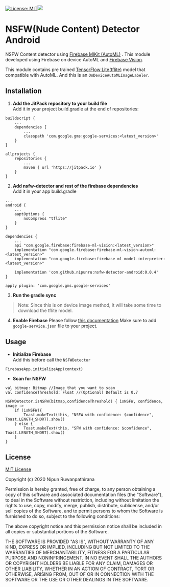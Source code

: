 [![License: MIT](https://img.shields.io/badge/License-MIT-yellow.svg)](https://opensource.org/licenses/MIT)[![](https://jitpack.io/v/adawoud/BottomSheetTimeRangePicker.svg)](https://jitpack.io/#adawoud/BottomSheetTimeRangePicker)

# NSFW(Nude Content) Detector Android

NSFW Content detector using
[Firebase MlKit (AutoML)](https://firebase.google.com/docs/ml-kit/automl-image-labeling)
. This module developed using Firebase on device AutoML and
[Firebase Vision](https://firebase.google.com/docs/ml-kit/android/label-images).

This module contains pre trained
[TensorFlow Lite(tflite)](https://www.tensorflow.org/lite) model that
compatible with AutoML. And this is an `OnDeviceAutoMLImageLabeler`.

## Installation

1. **Add the JitPack repository to your build file**  
   Add it in your project build.gradle at the end of repositories:

```
buildscript {
    ...
    dependencies {
        ...
        classpath 'com.google.gms:google-services:<latest_version>'
    }
}

allprojects {
    repositories {
        ...
        maven { url 'https://jitpack.io' }
    }
}
```

2. **Add nsfw-detector and rest of the firebase dependencies**  
   Add it in your app build.gradle

```
...
android {
    ...
    aaptOptions {
        noCompress "tflite"
    }
}

dependencies {
    ...
    api "com.google.firebase:firebase-ml-vision:<latest_version>"
    implementation "com.google.firebase:firebase-ml-vision-automl:<latest_version>"
    implementation "com.google.firebase:firebase-ml-model-interpreter:<latest_version>"

    implementation 'com.github.nipunru:nsfw-detector-android:0.0.4'
}

apply plugin: 'com.google.gms.google-services'
```

3. **Run the gradle sync**

>Note: Since this is on device image method, It will take some time to
>download the tflite model.

4. **Enable Firebase** Please follow
   [this documentation](https://firebase.google.com/docs/android/setup)
   Make sure to add `google-service.json` file to your project.

## Usage

- **Initialize Firebase**  
  Add this before call the `NSFWDetector`

```
FirebaseApp.initializeApp(context)
```

- **Scan for NSFW**

```
val bitmap: Bitmap //Image that you want to scan
val confidenceThreshold: Float //(Optional) Default is 0.7

NSFWDetector.isNSFW(bitmap,confidenceThreshold) { isNSFW, confidence, image ->
    if (isNSFW){
        Toast.makeText(this, "NSFW with confidence: $confidence", Toast.LENGTH_SHORT).show()
    } else {
        Toast.makeText(this, "SFW with confidence: $confidence", Toast.LENGTH_SHORT).show()
    }
}
```

## License

[MIT License](LICENSE)

Copyright (c) 2020 Nipun Ruwanpathirana

Permission is hereby granted, free of charge, to any person obtaining a copy
of this software and associated documentation files (the "Software"), to deal
in the Software without restriction, including without limitation the rights
to use, copy, modify, merge, publish, distribute, sublicense, and/or sell
copies of the Software, and to permit persons to whom the Software is
furnished to do so, subject to the following conditions:

The above copyright notice and this permission notice shall be included in all
copies or substantial portions of the Software.

THE SOFTWARE IS PROVIDED "AS IS", WITHOUT WARRANTY OF ANY KIND, EXPRESS OR
IMPLIED, INCLUDING BUT NOT LIMITED TO THE WARRANTIES OF MERCHANTABILITY,
FITNESS FOR A PARTICULAR PURPOSE AND NONINFRINGEMENT. IN NO EVENT SHALL THE
AUTHORS OR COPYRIGHT HOLDERS BE LIABLE FOR ANY CLAIM, DAMAGES OR OTHER
LIABILITY, WHETHER IN AN ACTION OF CONTRACT, TORT OR OTHERWISE, ARISING FROM,
OUT OF OR IN CONNECTION WITH THE SOFTWARE OR THE USE OR OTHER DEALINGS IN THE
SOFTWARE.

